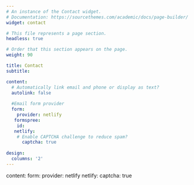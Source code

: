 ```yaml
---
# An instance of the Contact widget.
# Documentation: https://sourcethemes.com/academic/docs/page-builder/
widget: contact

# This file represents a page section.
headless: true

# Order that this section appears on the page.
weight: 90

title: Contact
subtitle:

content:
  # Automatically link email and phone or display as text?
  autolink: false
  
  #Email form provider
  form:
    provider: netlify
   formspree:
    id:
   netlify:
    # Enable CAPTCHA challenge to reduce spam?
      captcha: true
  
design:
  columns: '2'
---
```


content:
  form:
    provider: netlify
    netlify:
      captcha: true